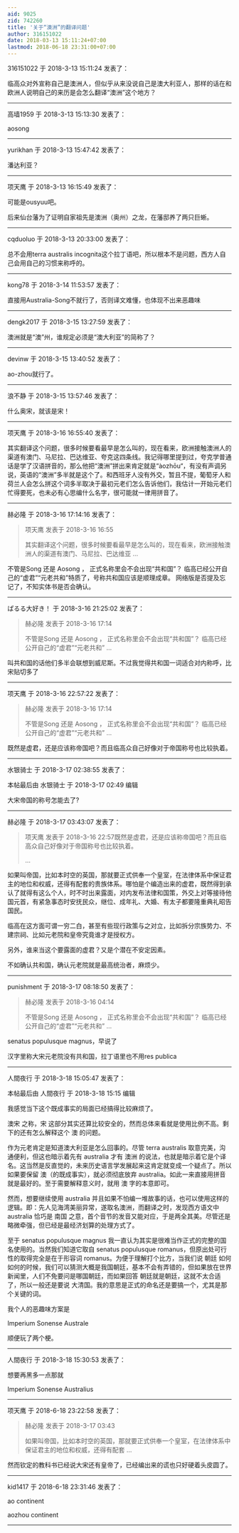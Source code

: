 ```yaml
---
aid: 9025
zid: 742260
title: '关于“澳洲”的翻译问题'
author: 316151022
date: 2018-03-13 15:11:24+07:00
lastmod: 2018-06-18 23:31:00+07:00
---
```


316151022 于 2018-3-13 15:11:24 发表了：

临高众对外宣称自己是澳洲人，但似乎从来没说自己是澳大利亚人，那样的话在和欧洲人说明自己的来历是会怎么翻译“澳洲”这个地方？

---------

高墙1959 于 2018-3-13 15:13:30 发表了：

aosong

---------

yurikhan 于 2018-3-13 15:47:42 发表了：

潘达利亚？

---------

项天鹰 于 2018-3-13 16:15:49 发表了：

可能是ousyuu吧。

后来仙台藩为了证明自家祖先是澳洲（奥州）之龙，在藩邸养了两只巨蜥。

---------

cqduoluo 于 2018-3-13 20:33:00 发表了：

总不会用terra australis incognita这个拉丁语吧，所以根本不是问题，西方人自己会用自己的习惯来称呼的。

---------

kong78 于 2018-3-14 11:53:57 发表了：

直接用Australia-Song不就行了，否则译文难懂，也体现不出来恶趣味

---------

dengk2017 于 2018-3-15 13:27:59 发表了：

澳洲就是“澳”州，谁规定必须是“澳大利亚”的简称了？

---------

devinw 于 2018-3-15 13:40:52 发表了：

ao-zhou就行了。

---------

浪不静 于 2018-3-15 13:57:46 发表了：

什么奥宋，就该是宋！

---------

项天鹰 于 2018-3-16 16:55:40 发表了：

其实翻译这个问题，很多时候要看最早是怎么叫的，现在看来，欧洲接触澳洲人的渠道有澳门、马尼拉、巴达维亚、夸克这四条线。我记得哪里提到过，夸克学普通话是学了汉语拼音的，那么他把“澳洲”拼出来肯定就是“àozhōu“，有没有声调另说，英语的“澳洲”多半就是这个了。和西班牙人没有外交，暂且不提，葡萄牙人和荷兰人会怎么拼这个词多半取决于最初元老们怎么告诉他们，我估计一开始元老们忙得要死，也未必有心思编什么名字，很可能就一律用拼音了。

---------

赫必隆 于 2018-3-16 17:14:16 发表了：

> 项天鹰 发表于 2018-3-16 16:55
> 
> 其实翻译这个问题，很多时候要看最早是怎么叫的，现在看来，欧洲接触澳洲人的渠道有澳门、马尼拉、巴达维亚 ...



不管是Song 还是 Aosong ， 正式名称里会不会出现“共和国”？ 临高已经公开自己的“虚君”“元老共和”特质了，号称共和国应该是顺理成章。 网络版是否提及忘记了，不知实体书是否会确认。

---------

ぱるる大好き！ 于 2018-3-16 21:25:02 发表了：

> 赫必隆 发表于 2018-3-16 17:14
> 
> 不管是Song 还是 Aosong ， 正式名称里会不会出现“共和国”？ 临高已经公开自己的“虚君”“元老共和” ...



叫共和国的话他们多半会联想到威尼斯。不过我觉得共和国一词适合对内称呼，比宋贴切多了

---------

项天鹰 于 2018-3-16 22:57:22 发表了：

> 赫必隆 发表于 2018-3-16 17:14
> 
> 不管是Song 还是 Aosong ， 正式名称里会不会出现“共和国”？ 临高已经公开自己的“虚君”“元老共和” ...



既然是虚君，还是应该称帝国吧？而且临高众自己好像对于帝国称号也比较执着。

---------

水银骑士 于 2018-3-17 02:38:55 发表了：

本帖最后由 水银骑士 于 2018-3-17 02:49 编辑 

大宋帝国的称号怎能去了?

---------

赫必隆 于 2018-3-17 03:43:07 发表了：

> 项天鹰 发表于 2018-3-16 22:57既然是虚君，还是应该称帝国吧？而且临高众自己好像对于帝国称号也比较执着。
> 
> ...



如果叫帝国，比如本时空的英国，那就要正式供奉一个皇室，在法律体系中保证君主的地位和权威，还得有配套的贵族体系。哪怕是个编造出来的虚君，既然得到承认了就得有这么个人，时不时出来露面，对内发布法律和国策，外交上对等接待他国元首，有紧急事态时安抚民众，继位、成年礼、大婚、有太子都要隆重典礼昭告国民。

临高在这方面可谓一穷二白，甚至有些现行政策与之对立，比如拆分宗族势力、不建宗祠、比如元老院和皇帝究竟谁才是授权方。

另外，谁来当这个要露面的虚君？又是个潜在不安定因素。

不如确认共和国，确认元老院就是最高统治者，麻烦少。

---------

punishment 于 2018-3-17 08:18:50 发表了：

> 赫必隆 发表于 2018-3-16 04:14
> 
> 不管是Song 还是 Aosong ， 正式名称里会不会出现“共和国”？ 临高已经公开自己的“虚君”“元老共和” ...



senatus populusque magnus，早说了

汉字里称大宋元老院没有共和国，拉丁语里也不用res publica

---------

人間夜行 于 2018-3-18 15:05:47 发表了：

本帖最后由 人間夜行 于 2018-3-18 15:15 编辑 

我感觉当下这个既成事实的局面已经搞得比较麻烦了。

澳宋 之称，宋 这部分其实还算比较安全的，然而总体来看就是使用比例不高。剩下的还有怎么解释这个 澳 的问题。

作为元老肯定是知道澳大利亚是怎么回事的。尽管 terra australis 取意完美，沟通便利，但这也暗示着先有 australia 才有 澳洲 的说法，也就是暗示着它是个译名。这当然是反直觉的，未来历史语言学发展起来这肯定就变成一个疑点了。所以如果要保留 澳（的既成事实），就必须彻底放弃 australia。如此一来直接用拼音就是最好的。至于需要解释意义时，就用 澳 字的本意即可。

然而，想要继续使用 australia 并且如果不怕编一堆故事的话，也可以使用这样的逻辑。即：先人见海湾美丽异常，遂取名澳洲，而翻译之时，发现西方语文中 australia 恰巧是 南国 之意，首个音节的发音又能对应，于是两全其美。尽管还是略微牵强，但已经是最经济划算的处理方式了。

至于 senatus populusque magnus 我一直认为其实是很难当作正式的完整的国名使用的。当然我们知道它取自 senatus populusque romanus，但原出处可行性的取得完全是在于形容词 romanus。为便于理解打个比方，当我们说 朝廷 如何如何的时候，我们可以猜测大概是我国朝廷，基本不会有弄错的，但如果放在世界新闻里，人们不免要问是哪国朝廷，而如果回答 朝廷就是朝廷，这就不太合适了，所以一般还是要说 大清国。我的意思是正式的命名还是要搞一个，尤其是那个关键的词。

我个人的恶趣味方案是

Imperium Sonense Australe

顺便玩了两个梗。

---------

人間夜行 于 2018-3-18 15:30:53 发表了：

想要再黑多一点那就

Imperium Sonense Australius

---------

项天鹰 于 2018-6-18 23:22:58 发表了：

> 赫必隆 发表于 2018-3-17 03:43
> 
> 如果叫帝国，比如本时空的英国，那就要正式供奉一个皇室，在法律体系中保证君主的地位和权威，还得有配套 ...



然而钦定的教科书已经说大宋还有皇帝了，已经编出来的谎也只好硬着头皮圆了。

---------

kid1417 于 2018-6-18 23:31:46 发表了：

ao continent

aozhou continent

---------

